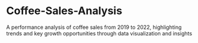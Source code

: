 # Coffee-Sales-Analysis
A performance analysis of coffee sales from 2019 to 2022, highlighting trends and key growth opportunities through data visualization and insights
